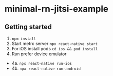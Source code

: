 # minimal-rn-jitsi-example

## Getting started

1. `npm install`
2. Start metro server `npx react-native start`
3. For iOS install pods `cd ios && pod install`
4. Run prefer device emulator
  * 4a. `npx react-native run-ios`
  * 4b. `npx react-native run-android`


